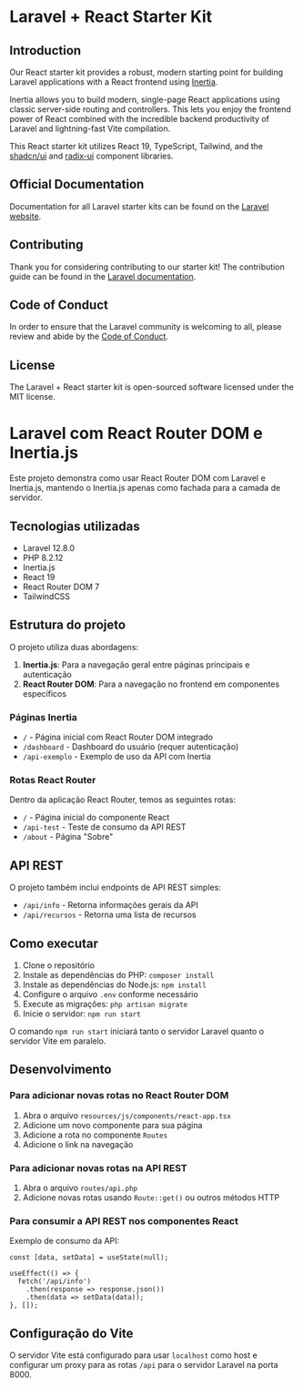 # Laravel + React Starter Kit

## Introduction

Our React starter kit provides a robust, modern starting point for building Laravel applications with a React frontend using [Inertia](https://inertiajs.com).

Inertia allows you to build modern, single-page React applications using classic server-side routing and controllers. This lets you enjoy the frontend power of React combined with the incredible backend productivity of Laravel and lightning-fast Vite compilation.

This React starter kit utilizes React 19, TypeScript, Tailwind, and the [shadcn/ui](https://ui.shadcn.com) and [radix-ui](https://www.radix-ui.com) component libraries.

## Official Documentation

Documentation for all Laravel starter kits can be found on the [Laravel website](https://laravel.com/docs/starter-kits).

## Contributing

Thank you for considering contributing to our starter kit! The contribution guide can be found in the [Laravel documentation](https://laravel.com/docs/contributions).

## Code of Conduct

In order to ensure that the Laravel community is welcoming to all, please review and abide by the [Code of Conduct](https://laravel.com/docs/contributions#code-of-conduct).

## License

The Laravel + React starter kit is open-sourced software licensed under the MIT license.

# Laravel com React Router DOM e Inertia.js

Este projeto demonstra como usar React Router DOM com Laravel e Inertia.js, mantendo o Inertia.js apenas como fachada para a camada de servidor.

## Tecnologias utilizadas

- Laravel 12.8.0
- PHP 8.2.12
- Inertia.js
- React 19
- React Router DOM 7
- TailwindCSS

## Estrutura do projeto

O projeto utiliza duas abordagens:

1. **Inertia.js**: Para a navegação geral entre páginas principais e autenticação
2. **React Router DOM**: Para a navegação no frontend em componentes específicos

### Páginas Inertia

- `/` - Página inicial com React Router DOM integrado
- `/dashboard` - Dashboard do usuário (requer autenticação)
- `/api-exemplo` - Exemplo de uso da API com Inertia

### Rotas React Router

Dentro da aplicação React Router, temos as seguintes rotas:

- `/` - Página inicial do componente React
- `/api-test` - Teste de consumo da API REST
- `/about` - Página "Sobre"

## API REST

O projeto também inclui endpoints de API REST simples:

- `/api/info` - Retorna informações gerais da API
- `/api/recursos` - Retorna uma lista de recursos

## Como executar

1. Clone o repositório
2. Instale as dependências do PHP: `composer install`
3. Instale as dependências do Node.js: `npm install`
4. Configure o arquivo `.env` conforme necessário
5. Execute as migrações: `php artisan migrate`
6. Inicie o servidor: `npm run start`

O comando `npm run start` iniciará tanto o servidor Laravel quanto o servidor Vite em paralelo.

## Desenvolvimento

### Para adicionar novas rotas no React Router DOM

1. Abra o arquivo `resources/js/components/react-app.tsx`
2. Adicione um novo componente para sua página
3. Adicione a rota no componente `Routes`
4. Adicione o link na navegação

### Para adicionar novas rotas na API REST

1. Abra o arquivo `routes/api.php`
2. Adicione novas rotas usando `Route::get()` ou outros métodos HTTP

### Para consumir a API REST nos componentes React

Exemplo de consumo da API:

```tsx
const [data, setData] = useState(null);

useEffect(() => {
  fetch('/api/info')
    .then(response => response.json())
    .then(data => setData(data));
}, []);
```

## Configuração do Vite

O servidor Vite está configurado para usar `localhost` como host e configurar um proxy para as rotas `/api` para o servidor Laravel na porta 8000.
